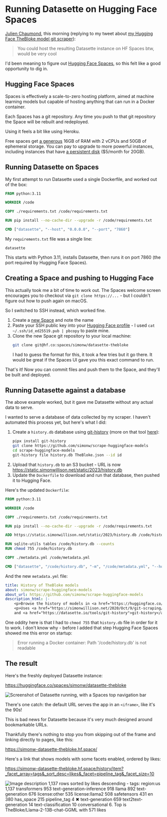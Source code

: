# Running Datasette on Hugging Face Spaces

[Julien Chaumond](https://twitter.com/julien_c/status/1700142113713758438), this morning (replying to my tweet about [my Hugging Face TheBloke model git scraper](https://twitter.com/simonw/status/1700130557638869140)):

> You could host the resulting Datasette instance on HF Spaces btw, would be very cool

I'd been meaning to figure out [Hugging Face Spaces](https://huggingface.co/spaces), so this felt like a good opportunity to dig in.

## Hugging Face Spaces

Spaces is effectively a scale-to-zero hosting platform, aimed at machine learning models but capable of hosting anything that can run in a Docker container.

Each Spaces has a git repository. Any time you push to that git repository the Space will be rebuilt and redeployed.

Using it feels a bit like using Heroku.

Free spaces get [a generous](https://huggingface.co/docs/hub/spaces-overview#hardware-resources) 16GB of RAM with 2 vCPUs and 50GB of ephemeral storage. You can pay to upgrade to more powerful instances, including instances that have [a persistent disk](https://huggingface.co/docs/hub/spaces-storage#persistent-storage-specs) ($5/month for 20GB).

## Running Datasette on Spaces

My first attempt to run Datasette used a single Dockerfile, and worked out of the box:

```Dockerfile
FROM python:3.11

WORKDIR /code

COPY ./requirements.txt /code/requirements.txt

RUN pip install --no-cache-dir --upgrade -r /code/requirements.txt

CMD ["datasette", "--host", "0.0.0.0", "--port", "7860"]
```
My `requirements.txt` file was a single line:

```
datasette
```

This starts with Python 3.11, installs Datasette, then runs it on port 7860 (the port required by Hugging Face Spaces).

## Creating a Space and pushing to Hugging Face

This actually took me a bit of time to work out. The Spaces welcome screen encourages you to checkout via `git clone https://...` - but I couldn't figure out how to push again on macOS.

So I switched to SSH instead, which worked fine.

1. Create a [new Space](https://huggingface.co/new-space) and note the name
2. Paste your SSH public key into your [Hugging Face profile](https://huggingface.co/settings/keys) - I used `cat ~/.ssh/id_ed25519.pub | pbcopy` to paste mine.
3. Clone the new Space git repository to your local machine:
    ```bash
    git clone git@hf.co:spaces/simonw/datasette-thebloke
    ```
    I had to guess the format for this, it took a few tries but it go there. It would be great if the Spaces UI gave you this exact command to run.

That's it! Now you can commit files and push them to the Space, and they'll be built and deployed.

## Running Datasette against a database

The above example worked, but it gave me Datasette without any actual data to serve.

I wanted to serve a database of data collected by my scraper. I haven't automated this process yet, but here's what I did:

1. Create a `history.db` database using [git-history](https://datasette.io/tools/git-history) (more on that tool [here](https://simonwillison.net/2021/Dec/7/git-history/)):
    ```bash
    pipx install git-history
    git clone https://github.com/simonw/scrape-huggingface-models
    cd scrape-huggingface-models
    git-history file history.db TheBloke.json --id id
    ```
2. Upload that `history.db` to an S3 bucket - URL is now https://static.simonwillison.net/static/2023/history.db
3. Update the `Dockerfile` to download and run that database, then pushed it to Hugging Face.

Here's the updated `Dockerfile`:

```Dockerfile
FROM python:3.11

WORKDIR /code

COPY ./requirements.txt /code/requirements.txt

RUN pip install --no-cache-dir --upgrade -r /code/requirements.txt

ADD https://static.simonwillison.net/static/2023/history.db /code/history.db

RUN sqlite-utils tables /code/history.db --counts
RUN chmod 755 /code/history.db

COPY ./metadata.yml /code/metadata.yml

CMD ["datasette", "/code/history.db", "-m", "/code/metadata.yml", "--host", "0.0.0.0", "--port", "7860"]
```

And the new `metadata.yml` file:
```yaml
title: History of TheBloke models
about: simonw/scrape-huggingface-models
about_url: https://github.com/simonw/scrape-huggingface-models
description_html: |-
    <p>Browse the history of models in <a href="https://huggingface.co/TheBloke">huggingface.co/TheBloke</a>.</p>
    <p>Uses <a href="https://simonwillison.net/2020/Oct/9/git-scraping/">Git scraping</a>
    and <a href="https://datasette.io/tools/git-history">git-history</a>.</p>
```
One oddity here is that I had to `chmod 755` that `history.db` file in order for it to work. I don't know why - before I added that step Hugging Face Spaces showed me this error on startup:

> Error running a Docker container: Path '/code/history.db' is not readable

## The result

Here's the freshly deployed Datasette instance:

https://huggingface.co/spaces/simonw/datasette-thebloke

![Screenshot of Datasette running, with a Spaces top navigation bar](https://static.simonwillison.net/static/2023/hugging-face-spaces-datasette.jpg)

There's one catch: the default URL serves the app in an `<iframe>`, like it's the 90s! 

This is bad news for Datasette because it's very much designed around bookmarkable URLs.

Thankfully there's nothing to stop you from skipping out of the frame and linking directly to pages, like this:

https://simonw-datasette-thebloke.hf.space/

Here's a link that shows models with some facets enabled, ordered by likes:

https://simonw-datasette-thebloke.hf.space/history/item?_facet_array=tags&_sort_desc=likes&_facet=pipeline_tag&_facet_size=10

![Image description
1,137 rows sorted by likes descending  - tags:      region:us 1,137     transformers 953     text-generation-inference 918     llama 892     text-generation 676     license:other 535     license:llama2 508     safetensors 431     en 380     has_space 215 pipeline_tag 4 ✖     text-generation 659     text2text-generation 14     text-classification 10     conversational 6. Top is TheBloke/Llama-2-13B-chat-GGML with 571 likes](https://static.simonwillison.net/static/2023/hugging-face-datasette-full.jpg)

